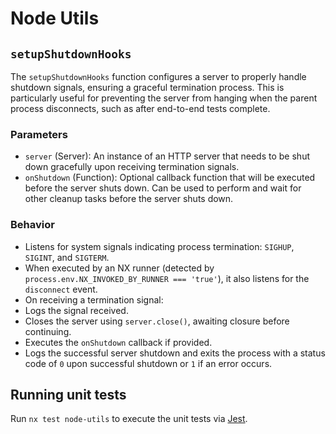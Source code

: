 # Node Utils

## `setupShutdownHooks`

The `setupShutdownHooks` function configures a server to properly handle shutdown signals, ensuring a graceful termination process. This is particularly useful for preventing the server from hanging when the parent process disconnects, such as after end-to-end tests complete.

### Parameters

-  `server` (Server): An instance of an HTTP server that needs to be shut down gracefully upon receiving termination signals.
-  `onShutdown` (Function): Optional callback function that will be executed before the server shuts down. Can be used to perform and wait for other cleanup tasks before the server shuts down.

### Behavior

-  Listens for system signals indicating process termination: `SIGHUP`, `SIGINT`, and `SIGTERM`.
-  When executed by an NX runner (detected by `process.env.NX_INVOKED_BY_RUNNER === 'true'`), it also listens for the `disconnect` event.
-  On receiving a termination signal:
- Logs the signal received.
- Closes the server using `server.close()`, awaiting closure before continuing.
- Executes the `onShutdown` callback if provided.
- Logs the successful server shutdown and exits the process with a status code of `0` upon successful shutdown or `1` if an error occurs.

## Running unit tests

Run `nx test node-utils` to execute the unit tests via [Jest](https://jestjs.io).
